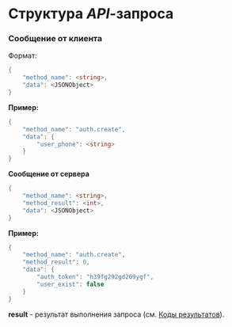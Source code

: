 # Структура *API*-запроса

### Сообщение от клиента

Формат: 
```c#
{
    "method_name": <string>,
    "data": <JSONObject>
}
```

**Пример:**
```c#
{
    "method_name": "auth.create",
    "data": {
        "user_phone": <string>
    }
} 
```

**Сообщение от сервера**
```c#
{
    "method_name": <string>,
    "method_result": <int>,
    "data": <JSONObject>
}
```

**Пример:**
```c#
{
    "method_name": "auth.create",
    "method_result": 0,
    "data": {
        "auth_token": "h39fg292gd209ygf",
        "user_exist": false
    }
} 
```

**result** - результат выполнения запроса
(см. [Коды результатов](./results_code.md)).